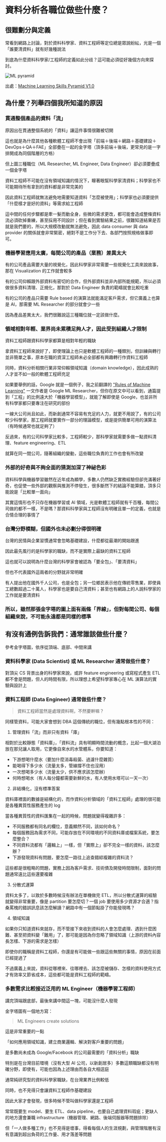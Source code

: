 # 資料分析各職位做些什麼？

## 很難劃分與定義

常看到網路上討論，對於資料科學家、資料工程師等定位總是眾說紛紜，光是一個「誰要清資料」就有好幾種說法

到底為什麼資料科學家/工程師的定義如此分歧？這可能必須從好幾個方向來探討。

![ML pyramid](/assets/ML-pyramid.png)

出處：[Machine Learning Skills Pyramid V1.0](http://www.anlytcs.com/2014/01/machine-learning-skills-pyramid-v10.html)

## 為什麼？列舉四個我所知道的原因

### 貫通整個產品的資料「流」

原因出在貫通整個系統的「資料」讓這件事情很難被切開

這也就是為什麼其他各種軟體工程師不會出現「前端＋後端＋網路＋基礎建設＋DevOps＋QA＋FAE」全部疊在一起的金字塔（頂多前端＋後端，更常見的是一字排開成為同個階層的方格）

但上圖三種職位（ML Researcher, ML Engineer, Data Engineer）卻必須要疊成一個金字塔

資料工程師不可能在沒有領域知識的情況下，矇著眼幫科學家清資料；科學家也不可能期待所有拿到的資料都是非常完美的

因此資料工程師就無法避免地需要知道資料「怎麼被使用」；科學家也必須要提供「什麼樣才是好的資料」等需求給工程師

這中間的任何步驟都是牽一髮而動全身，些微的需求更改，都可能會造成整條資料流必須砍掉重練，甚至採用不同設計；但在看到實驗結果之前，很難知道結果是否就是我們要的，所以大規模改動就無法避免，因此 data consumer 與 data provider 的關係就會非常緊密，絕對不是工作分下去、各部門按照規格做事即可。

### 機器學習應用太廣，每間公司的產品（業務）差異太大

有的公司產品需要大量的視覺化，因此科學家非常需要一些視覺化工具來說故事，那在 Visualization 的工作就會較多

有的公司仰賴跟外部資料有密切的合作，但外部資料並非內部所能規範，所以必須做很多資料清理、正規化，那對於 Data Engineer 負責的範疇就會比較吃重

有的公司的產品只需要 Rule based 的演算法就能滿足客戶需求，但它廣義上也算是 AI，那需要 ML Researcher 的部分就會少一些

因為產品差異太大，我們很難說這三種職位就一定該做什麼。


### 領域相對年輕、業界尚未累積足夠人才，因此受到組織人才限制

資料工程師跟資料科學家都算是相對年輕的職缺

拿資料工程師來說好了，即使理論上也只是軟體工程師的一種類別，但訓練與轉行並非簡單之事，原本在職的資深工程師未必全部都有興趣轉行作資料工程師

同時，資料分析相關行業非常仰賴領域知識（domain knowledge），因此成熟的人才並不如一般的軟體工程師充足

如果要舉例的話，Google 就是一個例子，我之前翻譯的 ["Rules of Machine Learning"](http://martin.zinkevich.org/rules_of_ml/rules_of_ml.pdf) 一文作者是 Google ML Researcher，但你在原文中可以看到，通篇提到「工程」的比例遠大於「機器學習模型」，就能了解即使是 Google，也並非所有科學家都只要專注在研究的部份

一線大公司尚且如此，而新創通常不容易有充足的人力，就更不用說了，有的公司較少科學家，那工程師就要實作一部分的理論模型，或是提供簡單可用的演算法（有時候通常也就足夠了）

反過來，有的公司科學家比較多，工程師較少，那科學家就需要多做一點資料清理、feature engineering、ETL

就算在同一間公司，隨著組織的變動，這些職位負責的工作也會有所改變


### 外部的好奇與不夠全面的猜測加深了神祕色彩

資料科學與機器學習雖然在近年成為顯學，多數人仍然缺乏實務經驗但卻充滿著好奇，也促使一些外部的觀察與推測不停發生，很多斷然下的結論不能算錯，頂多只能說是「比較單一面向」

其實這情形也不只存在機器學習或 AI 領域，光是軟體工程師就有千百種，每間公司做的都不一樣，不是嗎？那資料科學家與工程師沒有明確且單一的定義，也就是合情合理的事情了

### 台灣分野模糊，但國外也未必劃分得很明確

台灣的民情與企業習慣通常會忽略基礎建設，什麼都從最潮的開始跟進

因此最先風行的是科學家的職缺，而不是實際上最缺的資料工程師

這也就可以說明為什麼台灣的科學家會被認為「要全包」、「要清資料」

但也不代表國外這兩者的分野就非常明確

有人提出他在國外千人公司，也是全包；另一位鄉民表示他在傳統零售業，即使員工總數超過二十萬人，科學家也是要自己清資料；甚至也有網路上的人說科學家的工作就是要清資料

### 所以，雖然那張金字塔的圖上面有兩條「界線」，但對每間公司、每個組織來說，不可能永遠都是同樣的標準


## 有沒有通例告訴我們：通常誰該做些什麼？

參考金字塔圖，依序從頂端、底部、中間來講

### 資料科學家 (Data Scientist) 或 ML Researcher 通常做些什麼？

對頂尖 CS 背景出身的科學家來說，或許 feature engineering 或寫程式產生 ETL 都不會是問題，但人的時間有限，所以理想上希望科學家專心在 ML 演算法的實驗與設計上


### 資料工程師 (Data Engineer) 通常做些什麼？

> 資料工程師當然是處理資料啊，不然要幹嘛？

同樣管資料，可能大家會想到 DBA 這個傳統的職位，但有幾點根本性的不同：

1. 管理資料「流」而非只有資料「庫」

相對於比較靜態「資料庫」，「資料流」具有明顯時間流動的概念，比起一個大湖泊放在那兒讓人取用，它更像自來水的水管體系，你要知道：

* 下游想喝什麼水（要加什麼消毒殺菌、過濾什麼雜質）
* 能喝得下多少水（流量太多，管線撐不住也沒用）
* 一次想喝多少水（流量太少，供不應求該怎麼辦）
* 何時想喝水（有人每分鐘都需要新鮮的水，有人使用水塔可以一天一次）

2. 非結構化，沒有標準答案

資料庫裡面的數據是結構化的，而作資料分析領域的「資料工程師」處理的很可能是各種異質性服務產生的 log

當各種異質性的資料匯集在一起的時候，問題就變得複雜許多：

* 不同服務都有同名的欄位，意義顯然不同，該如何命名？
* 每個服務因為需求不同，可能存放在不同環境的不同資料庫或檔案系統，要怎麼整合？
* 不同資料流都有「邏輯上」一樣，但「實際上」卻不完全一樣的資料，該怎麼辦？
* 下游發現資料有問題，要怎麼一路往上追查錯綜複雜的資料流？

這些都是很粗略的問題，實務上因為客戶需求、技術債及開發時間限制，面對的問題通常遠比這些還要複雜

3. 分散式運算

資料太多了，以致於多數時候沒有辦法在單機做完 ETL，所以分散式運算的經驗就變得非常重要，像是 partition 要怎麼切？一個 job 要使用多少資源才合適？指桑罵槐的錯誤訊息該怎麼解讀？網路中有一個節點掛了你能發現嗎？

4. 領域知識

如果你只知道資料來就存，而不管接下來收到資料的人會怎麼處理、遇到什麼困難、甚至把資料變「難用」了，那可能是因為你忽略了領域知識（上游的資料內容長怎樣、下游的需求是怎樣）


即使你的職稱是資料工程師，你還是有可能做一些跟這些無關的事情，原因在前面已經提過了

不過廣義上來說，資料從哪裡來、往哪裡去、該怎麼被儲存、怎樣的資料使用方式才有效率又節省成本，這些都可能是資料工程師的範疇。

### 多數需求比較接近泛用的 ML Engineer（機器學習工程師）

講完頂端跟底部，最後來講中間這一塊，可能沒什麼人發現

金字塔圖有一個地方寫：

> ML Engineers create solutions

這是非常重要的一點

「如何應用領域知識，建立商業邏輯、解決對客戶重要的問題」

是多數尚未成為 Google/Facebook 的公司最需要的「資料分析」職缺

特別是在台灣目前環境（沒有大型 AI 公司，以新創居多）多數這類職缺都沒有明確分野，即使有，可能也因為上述理由而各自大相逕庭


通常純研究型的資料科學家職缺，在台灣業界比例較低

同時，也不見得只會讓資料工程師作基礎建設

因此大家才會發現，很多時候不管叫做科學家還是工程師

常常既要生 model、要生 ETL、data pipeline，也要自己處理資料瑕疵；更缺人的地方還會兼職 infrastructure（機器管理、網路、後端伺服器等問題排除）

但「一人做多種工作」也不見得是壞事，得看每個人的生涯規劃，與管理階層有沒有意識到超出負荷的工作量、用才落差等問題